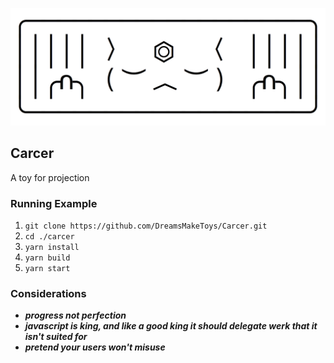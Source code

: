 ![logo](./resources/logo.png)

## Carcer

A toy for projection

### Running Example

1.  `git clone https://github.com/DreamsMakeToys/Carcer.git`
2.  `cd ./carcer`
3.  `yarn install`
4.  `yarn build`
5.  `yarn start`

### Considerations

* **_progress not perfection_**
* **_javascript is king, and like a good king it should delegate werk that it isn't suited for_**
* **_pretend your users won't misuse_**
